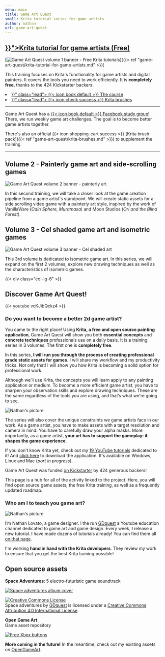 ```yaml
---
menu: main
title: Game Art Quest
small: Krita tutorial series for game artists
author: nathan
url: game-art-quest
---
```


<h2><a href="{{< ref "game-art-quest/krita-tutorial-for-game-artists.md" >}}">Krita tutorial for game artists <span class="text--success">(Free)</span></a></h2>

[<img src="img/game-art-quest-free-krita-tutorials.png" alt="Game Art Quest volume 1 banner - Free Krita tutorials" class="img-responsive"/>]({{< ref "game-art-quest/krita-tutorial-for-game-artists.md" >}})

This training focuses on Krita's functionality for game artists and digital painters. It covers the tools you need to work efficiently.
It is **completely free**, thanks to the 424 Kickstarter backers.

<div class="group">
  <li class="group-item">
    <a href="{{< ref "game-art-quest/krita-tutorial-for-game-artists.md" >}}" class="lead"> {{< icon book default >}} The course </a>
  </li>
  <li class="group-item">
    <a href="{{< ref "game-art-quest/krita-brushes.md" >}}" class="lead"> {{< icon check success >}} Krita brushes </a>
  </li>
</div>

<hr>

<!-- REWRITE EVERYTHING FROM HERE -->

Game Art Quest has a [{{< icon book default >}} Facebook study group](https://www.facebook.com/groups/GameArtQuest/)! There, we run weekly game art challenges. The goal is to become better game artists together.

There's also an official {{< icon shopping-cart success >}} [Krita brush pack]({{< ref "game-art-quest/krita-brushes.md" >}}) to supplement the training.

<hr>

## Volume 2 - Painterly game art and side-scrolling games

<img src="img/game-art-quest-painterly.png" alt="Game Art Quest volume 2 banner - painterly art" class="img-responsive"/>

In this second training, we will take a closer look at the game creation pipeline from a game artist's standpoint. We will create static assets for a side scrolling video game with a painterly art style, inspired by the work of VanillaWare (_Odin Sphere, Muramasa_) and Moon Studios (_Ori and the Blind Forest_).

## Volume 3 - Cel shaded game art and isometric games

<img src="img/game-art-quest-cel-shaded.png" alt="Game Art Quest volume 3 banner - Cel shaded art" class="img-responsive"/>

This 3rd volume is dedicated to isometric game art. In this series, we will expand on the first 2 volumes, explore new drawing techniques as well as the characteristics of isometric games.

</div>


{{< div class="col-lg-6" >}}
<!-- DISCOVER -->
<h2 id="discover">Discover Game Art Quest!</h2>

{{< youtube vcKJibQckz4 >}}

### Do you want to become a better 2d game artist?

You came to the right place! Using **Krita, a free and open source painting application**, Game Art Quest will show you both **essential concepts** and **concrete techniques** professionals use on a daily basis. It is a training series in 3 volumes. The first one is **completely free**.

In this series, **I will run you through the process of creating professional grade static assets for games**. I will share my workflow and my productivity tricks. Not only that! I will show you how Krita is becoming a solid option for professional work.

Although we’ll use Krita, the concepts you will learn apply to any painting application or medium. To become a more efficient game artist, you have to sharpen your observation skills and explore drawing techniques. These are the same regardless of the tools you are using, and that’s what we're going to see.

<img src="img/krita-screenshot.png" alt="Nathan's picture" class="img-responsive"/>

The series will also cover the unique constraints we game artists face in our work. As a game artist, you have to make assets with a target resolution and camera in mind. You have to carefully draw your alpha masks. More importantly, as a game artist, **your art has to support the gameplay: it shapes the game experience**.

If you don't know Krita yet, check out my [19 YouTube tutorials](https://www.youtube.com/playlist?list=PLhqJJNjsQ7KE3FLHIE31UgmLdcqsZfXTw) dedicated to it! And [click here](https://krita.org/download/krita-desktop/) to download the application. It's available on Windows, Linux and Mac (_port in progress_).

Game Art Quest was funded [on Kickstarter](https://www.kickstarter.com/projects/gdquest/game-art-quest-make-professional-2d-art-with-krita) by 424 generous backers!

This page is a hub for all of the activity linked to the project. Here, you will find open source game assets, the free Krita training, as well as a frequently updated roadmap.

### Who am I to teach you game art?

<img src="img/i-am-nathan.jpg" alt="Nathan's picture" class="img-responsive"/>

I’m Nathan Lovato, a game designer. I the run [GDquest](http://youtube.com/c/gdquest) a Youtube education channel dedicated to game art and game design. Every week, I release a new tutorial. I have made dozens of tutorials already! You can find them all [on that page](https://game-design-tutorials.zeef.com/nathan.lovato).

I'm working **hand in hand with the Krita developers**. They review my work to ensure that you get the best Krita training possible!
</div>

## Open source assets

**Space Adventures**: 5 electro-futuristic game soundtrack

<a href="https://gdquest.bandcamp.com/album/space-adventures">
  <img src="img/space-adventures-free-game-soundtrack-bandcamp.jpg" alt="Space adventures album cover" class="img-responsive"/>
</a>

<p class="text-center">
  <!-- CC 4.0 BY LICENCE -->
  <a rel="license" href="http://creativecommons.org/licenses/by/4.0/"><img alt="Creative Commons License" style="border-width:0" src="https://i.creativecommons.org/l/by/4.0/88x31.png" /></a><br /><span xmlns:dct="http://purl.org/dc/terms/" property="dct:title">Space adventures</span> by <a xmlns:cc="http://creativecommons.org/ns#" href="gdquest.com" property="cc:attributionName" rel="cc:attributionURL">GDquest</a> is licensed under a <a rel="license" href="http://creativecommons.org/licenses/by/4.0/">Creative Commons Attribution 4.0 International License</a>.
</p>

<strong>Open Game Art</strong><br>
Game asset repository
</p>
<a href="http://opengameart.org/users/gdquest">
<img src="img/GDquest-Freebies-Open-Source-Art-Pack-002-Xbox-Buttons.jpg" alt="Free Xbox buttons" class="img-responsive" />
</a>

<strong>More coming in the future!</strong> In the meantime, check out my existing assets on <a href="http://opengameart.org/users/gdquest">OpenGameArt</a>.
